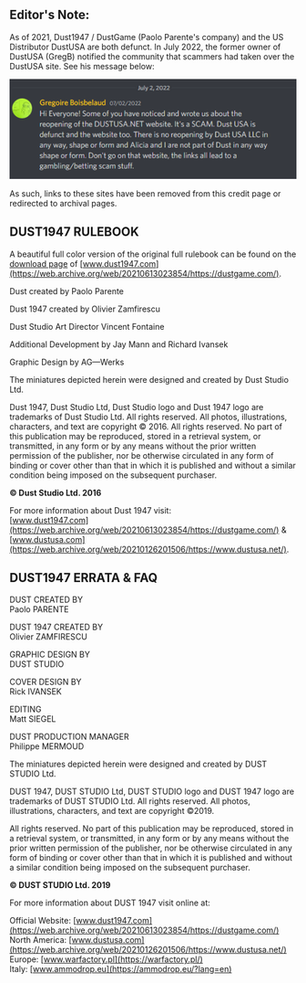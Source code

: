 ## Editor's Note:
As of 2021, Dust1947 / DustGame (Paolo Parente's company) and the US Distributor DustUSA are both defunct. In July 2022, the former owner of DustUSA (GregB) notified the community that scammers had taken over the DustUSA site. See his message below:

<img class="fullsizeimg" alt="Hi Everyone! Some of you have noticed and wrote us about the reopening of the DUSTUSA.NET website. It's a SCAM. Dust USA is defunct and the website too. There is no reopening by Dust USA LLC in any way, shape or form and Alicia and I are not part of Dust in any way shape or form. Don't go on that website, the links all lead to a gambling/betting scam stuff." src="images/dustusa-defunct-notice.png"/>

As such, links to these sites have been removed from this credit page or redirected to archival pages.

## DUST1947 RULEBOOK
A beautiful full color version of the original full rulebook can be found on the [download page](https://web.archive.org/web/20210618122047/https://dustgame.com/download/dust-1947-rulebook/) of [www.dust1947.com](https://web.archive.org/web/20210613023854/https://dustgame.com/).

Dust created by Paolo Parente

Dust 1947 created by Olivier Zamfirescu

Dust Studio Art Director Vincent Fontaine

Additional Development by Jay Mann and Richard Ivansek

Graphic Design by AG—Werks

The miniatures depicted herein were designed and created by Dust Studio Ltd.

Dust 1947, Dust Studio Ltd, Dust Studio logo and Dust 1947 logo are trademarks of Dust Studio Ltd. All rights reserved. All photos, illustrations, characters, and text are copyright © 2016. All rights reserved. No part of this publication may be reproduced, stored in a retrieval system, or transmitted, in any form or by any means without the prior written permission of the publisher, nor be otherwise circulated in any form of binding or cover other than that in which it is published and without a similar condition being imposed on the subsequent purchaser.

**© Dust Studio Ltd. 2016**  

For more information about Dust 1947 visit:  
[www.dust1947.com](https://web.archive.org/web/20210613023854/https://dustgame.com/) & [www.dustusa.com](https://web.archive.org/web/20210126201506/https://www.dustusa.net/).

## DUST1947 ERRATA & FAQ
DUST CREATED BY  
Paolo PARENTE

DUST 1947 CREATED BY  
Olivier ZAMFIRESCU

GRAPHIC DESIGN BY  
DUST STUDIO

COVER DESIGN BY  
Rick IVANSEK

EDITING  
Matt SIEGEL

DUST PRODUCTION MANAGER  
Philippe MERMOUD

The miniatures depicted herein were designed and created by DUST STUDIO Ltd.

DUST 1947, DUST STUDIO Ltd, DUST STUDIO logo and DUST 1947 logo are trademarks of DUST STUDIO Ltd. All rights reserved. All photos, illustrations, characters, and text are copyright ©2019.

All rights reserved. No part of this publication may be reproduced, stored in a retrieval system, or transmitted, in any form or by any means without the prior written permission of the publisher, nor be otherwise circulated in any form of binding or cover other than that in which it is published and without a similar condition being imposed on the subsequent purchaser.

**© DUST STUDIO Ltd. 2019**

For more information about DUST 1947 visit online at:  

Official Website: [www.dust1947.com](https://web.archive.org/web/20210613023854/https://dustgame.com/)  
North America: [www.dustusa.com](https://web.archive.org/web/20210126201506/https://www.dustusa.net/)  
Europe: [www.warfactory.pl](https://warfactory.pl/)  
Italy: [www.ammodrop.eu](https://ammodrop.eu/?lang=en)  
